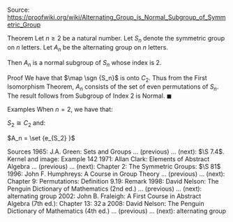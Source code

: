 # 

Source: https://proofwiki.org/wiki/Alternating_Group_is_Normal_Subgroup_of_Symmetric_Group



Theorem
Let $n \ge 2$ be a natural number.
Let $S_n$ denote the symmetric group on $n$ letters.
Let $A_n$ be the alternating group on $n$ letters.

Then $A_n$ is a normal subgroup of $S_n$ whose index is $2$.


Proof
We have that $\map \sgn {S_n}$ is onto $C_2$.
Thus from the First Isomorphism Theorem, $A_n$ consists of the set of even permutations of $S_n$.
The result follows from Subgroup of Index 2 is Normal.
$\blacksquare$


Examples
When $n = 2$, we have that:

$S_2 \cong C_2$
and:

$A_n = \set {e_{S_2} }$


Sources
1965: J.A. Green: Sets and Groups ... (previous) ... (next): $\S 7.4$. Kernel and image: Example $142$
1971: Allan Clark: Elements of Abstract Algebra ... (previous) ... (next): Chapter $2$: The Symmetric Groups: $\S 81$
1996: John F. Humphreys: A Course in Group Theory ... (previous) ... (next): Chapter $9$: Permutations: Definition $9.19$: Remark
1998: David Nelson: The Penguin Dictionary of Mathematics (2nd ed.) ... (previous) ... (next): alternating group
2002: John B. Fraleigh: A First Course in Abstract Algebra (7th ed.): Chapter $13$: $32 \, \text{a}$
2008: David Nelson: The Penguin Dictionary of Mathematics (4th ed.) ... (previous) ... (next): alternating group




